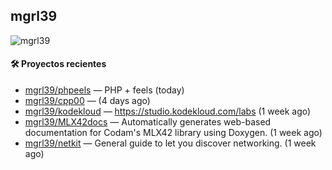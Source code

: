 ## mgrl39 
<p align="left"> <img src="https://komarev.com/ghpvc/?username=mgrbl&label=Profile%20views&color=0e75b6&style=flat" alt="mgrl39" /> </p>












#### 🛠 Proyectos recientes

- [mgrl39/phpeels](https://github.com/mgrl39/phpeels) — PHP &#43; feels (today)
- [mgrl39/cpp00](https://github.com/mgrl39/cpp00) —  (4 days ago)
- [mgrl39/kodekloud](https://github.com/mgrl39/kodekloud) — https://studio.kodekloud.com/labs (1 week ago)
- [mgrl39/MLX42docs](https://github.com/mgrl39/MLX42docs) — Automatically generates web-based documentation for Codam&#39;s MLX42 library using Doxygen. (1 week ago)
- [mgrl39/netkit](https://github.com/mgrl39/netkit) — General guide to let you discover networking. (1 week ago)




